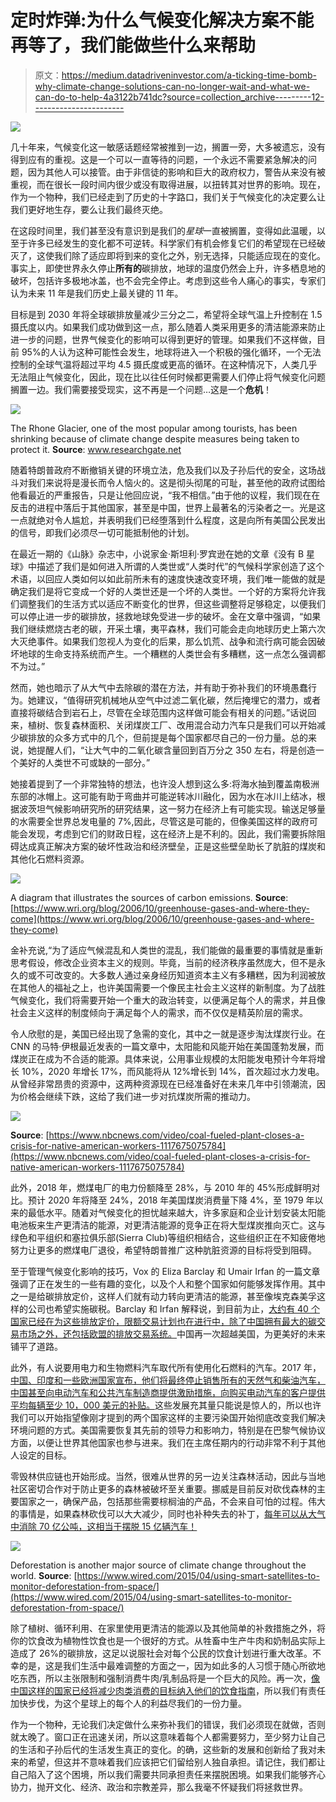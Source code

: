 # 定时炸弹:为什么气候变化解决方案不能再等了，我们能做些什么来帮助

> 原文：<https://medium.datadriveninvestor.com/a-ticking-time-bomb-why-climate-change-solutions-can-no-longer-wait-and-what-we-can-do-to-help-4a3122b741dc?source=collection_archive---------12----------------------->

[![](img/140ef82f13dfa695d5f70b940addc251.png)](http://www.track.datadriveninvestor.com/1B9E)

几十年来，气候变化这一敏感话题经常被推到一边，搁置一旁，大多被遗忘，没有得到应有的重视。这是一个可以一直等待的问题，一个永远不需要紧急解决的问题，因为其他人可以接管。由于非信徒的影响和巨大的政府权力，警告从来没有被重视，而在很长一段时间内很少或没有取得进展，以扭转其对世界的影响。现在，作为一个物种，我们已经走到了历史的十字路口，我们关于气候变化的决定要么让我们更好地生存，要么让我们最终灭绝。

在这段时间里，我们甚至没有意识到是我们的*星球*一直被搁置，变得如此温暖，以至于许多已经发生的变化都不可逆转。科学家们有机会修复它们的希望现在已经破灭了，这使我们除了适应即将到来的变化之外，别无选择，只能适应现在的变化。事实上，即使世界永久停止**所有的**碳排放，地球的温度仍然会上升，许多栖息地的破坏，包括许多极地冰盖，也不会完全停止。考虑到这些令人痛心的事实，专家们认为未来 11 年是我们历史上最关键的 11 年。

目标是到 2030 年将全球碳排放量减少三分之二，希望将全球气温上升控制在 1.5 摄氏度以内。如果我们成功做到这一点，那么随着人类采用更多的清洁能源来防止进一步的问题，世界气候变化的影响可以得到更好的管理。如果我们不这样做，目前 95%的人认为这种可能性会发生，地球将进入一个积极的强化循环，一个无法控制的全球气温将超过平均 4.5 摄氏度或更高的循环。在这种情况下，人类几乎无法阻止气候变化，因此，现在比以往任何时候都更需要人们停止将气候变化问题搁置一边。我们需要接受现实，这不再是一个问题…这是一个**危机**！

![](img/bc4ff9b4ad3f603a011d0f36142c546d.png)

The Rhone Glacier, one of the most popular among tourists, has been shrinking because of climate change despite measures being taken to protect it. **Source**: www.researchgate.net

随着特朗普政府不断撤销关键的环境立法，危及我们以及子孙后代的安全，这场战斗对我们来说将是漫长而令人恼火的。这是彻头彻尾的可耻，甚至他的政府试图给他看最近的严重报告，只是让他回应说，“我不相信。”由于他的议程，我们现在在反击的进程中落后于其他国家，甚至是中国，世界上最著名的污染者之一。光是这一点就绝对令人尴尬，并表明我们已经堕落到什么程度，这是向所有美国公民发出的信号，即我们必须尽一切可能抵制他的计划。

在最近一期的《山脉》杂志中，小说家金·斯坦利·罗宾逊在她的文章《没有 B 星球》中描述了我们是如何进入所谓的人类世或“人类时代”的气候科学家创造了这个术语，以回应人类如何以如此前所未有的速度快速改变环境，我们唯一能做的就是确定我们是将它变成一个好的人类世还是一个坏的人类世。一个好的方案将允许我们调整我们的生活方式以适应不断变化的世界，但这些调整将足够稳定，以便我们可以停止进一步的碳排放，拯救地球免受进一步的破坏。金在文章中强调，“如果我们继续燃烧古老的碳，开采土壤，夷平森林，我们可能会走向地球历史上第六次大灭绝事件。如果我们忽视人为变化的后果，那么饥荒、战争和流行病可能会因破坏地球的生命支持系统而产生。一个糟糕的人类世会有多糟糕，这一点怎么强调都不为过。”

然而，她也暗示了从大气中去除碳的潜在方法，并有助于弥补我们的环境愚蠢行为。她建议，“值得研究机械地从空气中过滤二氧化碳，然后掩埋它的潜力，或者直接将碳结合到岩石上，尽管在全球范围内这样做可能会有相关的问题。”话说回来，植树、恢复森林面积、关闭煤炭工厂、改用混合动力汽车只是我们可以开始减少碳排放的众多方式中的几个，但前提是每个国家都尽自己的一份力量。总的来说，她提醒人们，“让大气中的二氧化碳含量回到百万分之 350 左右，将是创造一个美好的人类世不可或缺的一部分。”

她接着提到了一个非常独特的想法，也许没人想到这么多:将海水抽到覆盖南极洲东部的冰帽上。这可能有助于弯曲并可能逆转冰川融化，因为水在冰川上结冰，根据波茨坦气候影响研究所的研究结果，这一努力在经济上有可能实现。输送足够量的水需要全世界总发电量的 7%,因此，尽管这是可能的，但像美国这样的政府可能会发现，考虑到它们的财政日程，这在经济上是不利的。因此，我们需要拆除阻碍达成真正解决方案的破坏性政治和经济壁垒，正是这些壁垒助长了肮脏的煤炭和其他化石燃料资源。

![](img/665e42335265bdf95883604c0d0fb5e2.png)

A diagram that illustrates the sources of carbon emissions. **Source**: [https://www.wri.org/blog/2006/10/greenhouse-gases-and-where-they-come](https://www.wri.org/blog/2006/10/greenhouse-gases-and-where-they-come)

金补充说,“为了适应气候混乱和人类世的混乱，我们能做的最重要的事情就是重新思考假设，修改企业资本主义的规则。毕竟，当前的经济秩序虽然庞大，但不是永久的或不可改变的。大多数人通过亲身经历知道资本主义有多糟糕，因为利润被放在其他人的福祉之上，也许美国需要一个像民主社会主义这样的新制度。为了战胜气候变化，我们将需要开始一个重大的政治转变，以便满足每个人的需求，并且像社会主义这样的制度倾向于满足每个人的需求，而不仅仅是精英阶层的需求。

令人欣慰的是，美国已经出现了急需的变化，其中之一就是逐步淘汰煤炭行业。在 CNN 的马特·伊根最近发表的一篇文章中，太阳能和风能开始在美国蓬勃发展，而煤炭正在成为不合适的能源。具体来说，公用事业规模的太阳能发电预计今年将增长 10%，2020 年增长 17%，而风能将从 12%增长到 14%，首次超过水力发电。从曾经非常昂贵的资源中，这两种资源现在已经准备好在未来几年中引领潮流，因为价格会继续下跌，这给了我们进一步对抗煤炭所需的推动力。

![](img/9e241c3dbeb6d63a7b583544a37895e7.png)

**Source**: [https://www.nbcnews.com/video/coal-fueled-plant-closes-a-crisis-for-native-american-workers-1117675075784](https://www.nbcnews.com/video/coal-fueled-plant-closes-a-crisis-for-native-american-workers-1117675075784)

此外，2018 年，燃煤电厂的电力份额降至 28%，与 2010 年的 45%形成鲜明对比。预计 2020 年将降至 24%，2018 年美国煤炭消费量下降 4%，至 1979 年以来的最低水平。随着对气候变化的担忧越来越大，许多家庭和企业计划安装太阳能电池板来生产更清洁的能源，对更清洁能源的竞争正在将大型煤炭推向灭亡。这与绿色和平组织和塞拉俱乐部(Sierra Club)等组织相结合，这些组织正在不知疲倦地努力让更多的燃煤电厂退役，希望特朗普推广这种肮脏资源的目标将受到阻碍。

至于管理气候变化影响的技巧，Vox 的 Eliza Barclay 和 Umair Irfan 的一篇文章强调了正在发生的一些有趣的变化，以及个人和整个国家如何能够发挥作用。其中之一是给碳排放定价，这样人们就有动力转向更清洁的能源，甚至像埃克森美孚这样的公司也希望实施碳税。Barclay 和 Irfan 解释说，到目前为止，[大约有 40 个国家已经在为这些排放定价，限额交易计划也在进行中，除了中国拥有最大的碳交易市场之外，还包括欧盟的排放交易系统。](https://www.vox.com/2018/10/10/17952334/climate-change-global-warming-un-ipcc-report-solutions-carbon-tax-electric-vehicles)中国再一次超越美国，为更美好的未来铺平了道路。

此外，有人说要用电力和生物燃料汽车取代所有使用化石燃料的汽车。2017 年，[中国、印度和一些欧洲国家宣布，他们将最终停止销售所有的天然气和柴油汽车，中国甚至向电动汽车和公共汽车制造商提供激励措施，向购买电动汽车的客户提供平均每辆至少 10，000 美元的补贴。](https://www.vox.com/2018/10/10/17952334/climate-change-global-warming-un-ipcc-report-solutions-carbon-tax-electric-vehicles)这些发展充其量只能说是惊人的，所以也许我们可以开始指望像刚才提到的两个国家这样的主要污染国开始彻底改变我们解决环境问题的方式。美国需要恢复其先前的领导力和影响力，特别是在巴黎气候协议方面，以便让世界其他国家也参与进来。我们在主席任期内的行动非常不利于其他人设定的目标。

零毁林供应链也开始形成。当然，很难从世界的另一边关注森林活动，因此与当地社区密切合作对于防止更多的森林被破坏至关重要。挪威是目前反对砍伐森林的主要国家之一，确保产品，包括那些需要棕榈油的产品，不会来自可怕的过程。伟大的事情是，如果森林砍伐可以大大减少，同时也补种失去的补丁，[每年可以从大气中消除 70 亿公吨，这相当于摆脱 15 亿辆汽车！](https://www.vox.com/2018/10/10/17952334/climate-change-global-warming-un-ipcc-report-solutions-carbon-tax-electric-vehicles)

![](img/bdd5c10c0509f31a5ec0f5dcf34158b9.png)

Deforestation is another major source of climate change throughout the world. **Source**: [https://www.wired.com/2015/04/using-smart-satellites-to-monitor-deforestation-from-space/](https://www.wired.com/2015/04/using-smart-satellites-to-monitor-deforestation-from-space/)

除了植树、循环利用、在家里使用更清洁的能源以及其他简单的补救措施之外，将你的饮食改为植物性饮食也是一个很好的方式。从牲畜中生产牛肉和奶制品实际上造成了 26%的碳排放，这足以说服社会对每个公民的饮食计划进行重大改革。不幸的是，这是我们生活中最难调整的方面之一，因为如此多的人习惯于随心所欲地吃东西，所以主张限制和强制消费牛肉/乳制品将是一个巨大的风险。再一次，[像中国这样的国家已经将减少肉类消费的目标纳入他们的饮食指南](https://www.vox.com/2018/10/10/17952334/climate-change-global-warming-un-ipcc-report-solutions-carbon-tax-electric-vehicles)，所以我们有责任加快步伐，为这个星球上的每个人的利益尽我们的一份力量。

作为一个物种，无论我们决定做什么来弥补我们的错误，我们必须现在就做，否则就太晚了。窗口正在迅速关闭，所以这意味着每个人都需要努力，至少努力让自己的生活和子孙后代的生活发生真正的变化。的确，这些新的发展和创新给了我对未来的希望，但这并不意味着我们应该把它们留给别人独自承担。请记住，我们都让自己陷入了这个困境，所以我们需要共同承担责任来摆脱困境。如果我们能够齐心协力，抛开文化、经济、政治和宗教差异，那么我毫不怀疑我们将拯救世界。